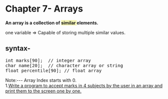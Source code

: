 # Chapter 7-    Arrays <br>
<strong>An array is a collection of  <span style="background-color:rgb(245, 245, 182);"> similar </span> elements.</strong>

one variable => Capable of storing multiple similar values.

## syntax-
<pre>int marks[90];  // integer array
char name[20];  // character array or string
float percentile[90]; // float array</pre>

Note:---
Array Index starts with 0.<br>
1.<a href="ex1.c">Write a program to accept marks in 4 subjects by the user in an array and print them to the screen one by one.</a>



